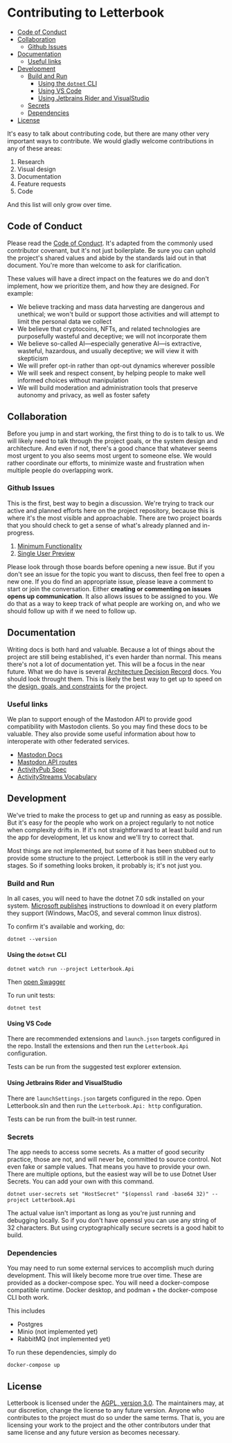 ﻿# Contributing to Letterbook

- [Code of Conduct](#code-of-conduct)
- [Collaboration](#collaboration)
  - [Github Issues](#github-issues)
- [Documentation](#documentation)
  - [Useful links](#useful-links)
- [Development](#development)
  - [Build and Run](#build-and-run)
    - [Using the `dotnet` CLI](#using-the-dotnet-cli)
    - [Using VS Code](#using-vs-code)
    - [Using Jetbrains Rider and VisualStudio](#using-jetbrains-rider-and-visualstudio)
  - [Secrets](#secrets)
  - [Dependencies](#dependencies)
- [License](#license)

It's easy to talk about contributing code, but there are many other very important ways to contribute. We would gladly welcome contributions in any of these areas:

1. Research
2. Visual design
3. Documentation
4. Feature requests
5. Code

And this list will only grow over time.


## Code of Conduct

Please read the [Code of Conduct][coc]. It's adapted from the commonly used contributor covenant, but it's not just boilerplate. Be sure you can uphold the project's shared values and abide by the standards laid out in that document. You're more than welcome to ask for clarification.

These values will have a direct impact on the features we do and don't implement, how we prioritize them, and how they are designed. For example:

* We believe tracking and mass data harvesting are dangerous and unethical; we won't build or support those activities and will attempt to limit the personal data we collect
* We believe that cryptocoins, NFTs, and related technologies are purposefully wasteful and deceptive; we will not incorporate them
* We believe so-called AI—especially generative AI—is extractive, wasteful, hazardous, and usually deceptive; we will view it with skepticism
* We will prefer opt-in rather than opt-out dynamics wherever possible
* We will seek and respect consent, by helping people to make well informed choices without manipulation
* We will build moderation and administration tools that preserve autonomy and privacy, as well as foster safety


## Collaboration

Before you jump in and start working, the first thing to do is to talk to us. We will likely need to talk through the project goals, or the system design and architecture. And even if not, there's a good chance that whatever seems most urgent to you also seems most urgent to someone else. We would rather coordinate our efforts, to minimize waste and frustration when multiple people do overlapping work.

### Github Issues

This is the first, best way to begin a discussion. We're trying to track our active and planned efforts here on the project repository, because this is where it's the most visible and approachable. There are two project boards that you should check to get a sense of what's already planned and in-progress.

1. [Minimum Functionality][minimum-board]
2. [Single User Preview][preview-board]

Please look through those boards before opening a new issue. But if you don't see an issue for the topic you want to discuss, then feel free to open a new one. If you do find an appropriate issue, please leave a comment to start or join the conversation. Either **creating or commenting on issues opens up communication**. It also allows issues to be assigned to you. We do that as a way to keep track of what people are working on, and who we should follow up with if we need to follow up.

## Documentation

Writing docs is both hard and valuable. Because a lot of things about the project are still being established, it's even harder than normal. This means there's not a lot of documentation yet. This will be a focus in the near future. What we do have is several [Architecture Decision Record][adr-what] docs. You should look throught them. This is likely the best way to get up to speed on the [design, goals, and constraints][adr] for the project.

### Useful links

We plan to support enough of the Mastodon API to provide good compatibility with Mastodon clients. So you may find these docs to be valuable. They also provide some useful information about how to interoperate with other federated services.

* [Mastodon Docs](https://docs.joinmastodon.org/)
* [Mastodon API routes](https://docs.joinmastodon.org/dev/routes/)
* [ActivityPub Spec](https://www.w3.org/TR/activitypub/)
* [ActivityStreams Vocabulary](https://www.w3.org/TR/activitystreams-vocabulary/)

## Development

We've tried to make the process to get up and running as easy as possible. But it's easy for the people who work on a project regularly to not notice when complexity drifts in. If it's not straightforward to at least build and run the app for development, let us know and we'll try to correct that.

Most things are not implemented, but some of it has been stubbed out to provide some structure to the project. Letterbook is still in the very early stages. So if something looks broken, it probably is; it's not just you.

### Build and Run

In all cases, you will need to have the dotnet 7.0 sdk installed on your system. [Microsoft publishes][dotnet] instructions to download it on every platform they support (Windows, MacOS, and several common linux distros).

To confirm it's available and working, do:

```shell
dotnet --version
```

#### Using the `dotnet` CLI

```shell
dotnet watch run --project Letterbook.Api
```
Then [open Swagger][swagger]

To run unit tests:

```shell
dotnet test
```

#### Using VS Code

There are recommended extensions and `launch.json` targets configured in the repo. Install the extensions and then run the `Letterbook.Api` configuration.

Tests can be run from the suggested test explorer extension.

#### Using Jetbrains Rider and VisualStudio

There are `launchSettings.json` targets configured in the repo. Open Letterbook.sln and then run the `Letterbook.Api: http` configuration.

Tests can be run from the built-in test runner.

### Secrets

The app needs to access some secrets. As a matter of good security practice, those are not, and will never be, committed to source control. Not even fake or sample values. That means you have to provide your own. There are multiple options, but the easiest way will be to use Dotnet User Secrets. You can add your own with this command.

```shell
dotnet user-secrets set "HostSecret" "$(openssl rand -base64 32)" --project Letterbook.Api
```

The actual value isn't important as long as you're just running and debugging locally. So if you don't have openssl you can use any string of 32 characters. But using cryptographically secure secrets is a good habit to build.

### Dependencies

You may need to run some external services to accomplish much during development. This will likely become more true over time. These are provided as a docker-compose spec. You will need a docker-compose compatible runtime. Docker desktop, and podman + the docker-compose CLI both work.

This includes

* Postgres
* Minio (not implemented yet)
* RabbitMQ (not implemented yet)

To run these dependencies, simply do 

```shell
docker-compose up
```

## License

Letterbook is licensed under the [AGPL, version 3.0][license]. The maintainers may, at our discretion, change the license to any future version. Anyone who contributes to the project must do so under the same terms. That is, you are licensing your work to the project and the other contributors under that same license and any future version as becomes necessary.

[dotnet]: https://dotnet.microsoft.com/en-us/download
[swagger]: http://localhost:5127/swagger/index.html
[coc]: https://github.com/Letterbook/Letterbook/blob/main/CODE_OF_CONDUCT.md
[preview-board]: https://github.com/orgs/Letterbook/projects/5/views/2
[minimum-board]: https://github.com/orgs/Letterbook/projects/1/views/2
[license]: https://github.com/Letterbook/Letterbook/blob/main/LICENSE
[adr-what]: https://www.redhat.com/architect/architecture-decision-records
[adr]: https://github.com/Letterbook/Letterbook/tree/main/docs/decisions
